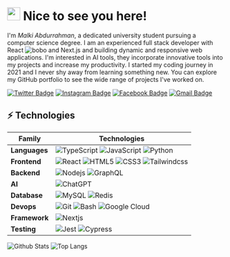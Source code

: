 # <img src="https://media.giphy.com/media/v1.Y2lkPTc5MGI3NjExNDFhZmFmZWEyZGM1MTQ2ZTUyMjNhZmZmODU3NjdiMWNmZGI4MzFmOCZlcD12MV9pbnRlcm5hbF9naWZzX2dpZklkJmN0PXM/BClfp8V6mQyhzof4gp/giphy.gif" width="30"> Nice to see you here!

I'm _Malki Abdurrahman_, a dedicated university student pursuing a computer science degree. I am an experienced full stack developer with React ![bobo]() and Next.js and building dynamic and responsive web applications. I'm interested in AI tools, they incorporate innovative tools into my projects and increase my productivity. I started my coding journey in 2021 and I never shy away from learning something new. You can explore my GitHub portfolio to see the wide range of projects I've worked on.

[![Twitter Badge](https://img.shields.io/badge/-@MalkiAbduu-1d9bf0?style=flat-square&logo=twitter&logoColor=white&link=https://www.linkedin.com/in/anirudhemmadi/)](https://www.linkedin.com/in/anirudhemmadi/)
[![Instagram Badge](https://img.shields.io/badge/-malkiabduu-ff0d5f?style=flat-square&logo=instagram&logoColor=white&link=https://www.instagram.com/malkiabduu)](https://www.instagram.com/malkiabduu)
[![Facebook Badge](https://img.shields.io/badge/-Malki_abdo-1877F2?style=flat-square&logo=facebook&logoColor=white&link=https://web.facebook.com/malkiabduu)](https://web.facebook.com/malkiabduu)
[![Gmail Badge](https://img.shields.io/badge/-malki.abdurrahmane@gmail.com-c92621?style=flat-square&logo=gmail&logoColor=white&link=mailto:malki.abdurrahmane@gmail.com)](mailto:malki.abdurrahmane@gmail.com)

## ⚡ Technologies

| **Family**    | **Technologies**                                                          |
| ------------- | ------------------------------------------------------------------------- |
| **Languages** | ![TypeScript](https://img.shields.io/badge/-TypeScript-007ACC?style=flat-square&logo=typescript) ![JavaScript](https://img.shields.io/badge/-JavaScript-black?style=flat-square&logo=javascript) ![Python](https://img.shields.io/badge/-Python-black?style=flat-square&logo=Python)
| **Frontend**  | ![React](https://img.shields.io/badge/-React-black?style=flat-square&logo=react) ![HTML5](https://img.shields.io/badge/-HTML5-E34F26?style=flat-square&logo=html5&logoColor=white) ![CSS3](https://img.shields.io/badge/-CSS3-1572B6?style=flat-square&logo=css3) ![Tailwindcss](https://img.shields.io/badge/-Tailwindcss-1572B6?style=flat-square&logo=tailwindcss)
| **Backend**   | ![Nodejs](https://img.shields.io/badge/-Nodejs-black?style=flat-square&logo=Node.js) ![GraphQL](https://img.shields.io/badge/-GraphQL-E10098?style=flat-square&logo=graphql)
| **AI**        | ![ChatGPT](https://img.shields.io/badge/-ChatGPT-black?style=flat-square&logo=openai)
| **Database**  | ![MySQL](https://img.shields.io/badge/-MySQL-black?style=flat-square&logo=mysql) ![Redis](https://img.shields.io/badge/-Redis-black?style=flat-square&logo=Redis)
| **Devops**    | ![Git](https://img.shields.io/badge/-Git-black?style=flat-square&logo=git) ![Bash](https://img.shields.io/badge/-Bash-black?style=flat-square&logo=git) ![Google Cloud](https://img.shields.io/badge/Google%20Cloud-black?style=flat-square&logo=google-cloud)
| **Framework** | ![Nextjs](https://img.shields.io/badge/-Next.js-black?style=flat-square&logo=next.js)
| **Testing**   | ![Jest](https://img.shields.io/badge/-Jest-black?style=flat-square&logo=jest) ![Cypress](https://img.shields.io/badge/-Cypress-black?style=flat-square&logo=cypress)

![Github Stats](https://github-readme-stats.vercel.app/api?username=aemmadi&count_private=true&show_icons=true&include_all_commits=true)
![Top Langs](https://github-readme-stats.vercel.app/api/top-langs/?username=aemmadi&hide=TeX&layout=compact)
